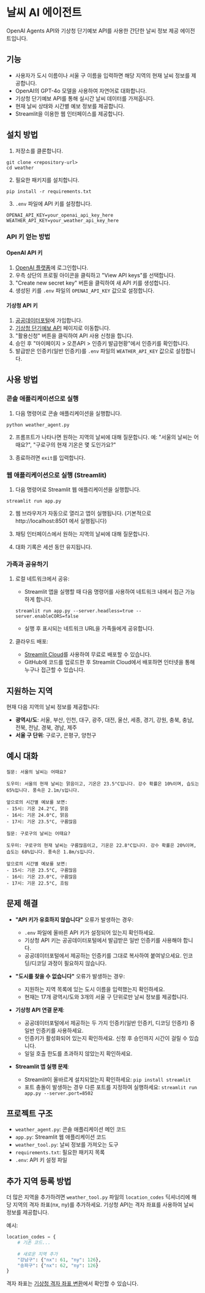 # 날씨 AI 에이전트

OpenAI Agents API와 기상청 단기예보 API를 사용한 간단한 날씨 정보 제공 에이전트입니다.

## 기능

- 사용자가 도시 이름이나 서울 구 이름을 입력하면 해당 지역의 현재 날씨 정보를 제공합니다.
- OpenAI의 GPT-4o 모델을 사용하여 자연어로 대화합니다.
- 기상청 단기예보 API를 통해 실시간 날씨 데이터를 가져옵니다.
- 현재 날씨 상태와 시간별 예보 정보를 제공합니다.
- Streamlit을 이용한 웹 인터페이스를 제공합니다.

## 설치 방법

1. 저장소를 클론합니다.
```
git clone <repository-url>
cd weather
```

2. 필요한 패키지를 설치합니다.
```
pip install -r requirements.txt
```

3. `.env` 파일에 API 키를 설정합니다.
```
OPENAI_API_KEY=your_openai_api_key_here
WEATHER_API_KEY=your_weather_api_key_here
```

### API 키 얻는 방법

#### OpenAI API 키
1. [OpenAI 플랫폼](https://platform.openai.com/)에 로그인합니다.
2. 우측 상단의 프로필 아이콘을 클릭하고 "View API keys"를 선택합니다.
3. "Create new secret key" 버튼을 클릭하여 새 API 키를 생성합니다.
4. 생성된 키를 `.env` 파일의 `OPENAI_API_KEY` 값으로 설정합니다.

#### 기상청 API 키
1. [공공데이터포털](https://www.data.go.kr/)에 가입합니다.
2. [기상청 단기예보 API](https://www.data.go.kr/tcs/dss/selectApiDataDetailView.do?publicDataPk=15084084) 페이지로 이동합니다.
3. "활용신청" 버튼을 클릭하여 API 사용 신청을 합니다.
4. 승인 후 "마이페이지 > 오픈API > 인증키 발급현황"에서 인증키를 확인합니다.
5. 발급받은 인증키(일반 인증키)를 `.env` 파일의 `WEATHER_API_KEY` 값으로 설정합니다.

## 사용 방법

### 콘솔 애플리케이션으로 실행

1. 다음 명령어로 콘솔 애플리케이션을 실행합니다.
```
python weather_agent.py
```

2. 프롬프트가 나타나면 원하는 지역의 날씨에 대해 질문합니다.
   예: "서울의 날씨는 어때요?", "구로구의 현재 기온은 몇 도인가요?"

3. 종료하려면 `exit`를 입력합니다.

### 웹 애플리케이션으로 실행 (Streamlit)

1. 다음 명령어로 Streamlit 웹 애플리케이션을 실행합니다.
```
streamlit run app.py
```

2. 웹 브라우저가 자동으로 열리고 앱이 실행됩니다.
   (기본적으로 http://localhost:8501 에서 실행됩니다)

3. 채팅 인터페이스에서 원하는 지역의 날씨에 대해 질문합니다.

4. 대화 기록은 세션 동안 유지됩니다.

### 가족과 공유하기

1. 로컬 네트워크에서 공유:
   - Streamlit 앱을 실행할 때 다음 명령어를 사용하여 네트워크 내에서 접근 가능하게 합니다.
   ```
   streamlit run app.py --server.headless=true --server.enableCORS=false
   ```
   - 실행 후 표시되는 네트워크 URL을 가족들에게 공유합니다.

2. 클라우드 배포:
   - [Streamlit Cloud](https://streamlit.io/cloud)를 사용하여 무료로 배포할 수 있습니다.
   - GitHub에 코드를 업로드한 후 Streamlit Cloud에서 배포하면 인터넷을 통해 누구나 접근할 수 있습니다.

## 지원하는 지역

현재 다음 지역의 날씨 정보를 제공합니다:
- **광역시/도**: 서울, 부산, 인천, 대구, 광주, 대전, 울산, 세종, 경기, 강원, 충북, 충남, 전북, 전남, 경북, 경남, 제주
- **서울 구 단위**: 구로구, 은평구, 양천구

## 예시 대화

```
질문: 서울의 날씨는 어때요?

도우미: 서울의 현재 날씨는 맑음이고, 기온은 23.5°C입니다. 강수 확률은 10%이며, 습도는 65%입니다. 풍속은 2.1m/s입니다.

앞으로의 시간별 예보를 보면:
- 15시: 기온 24.2°C, 맑음
- 16시: 기온 24.0°C, 맑음
- 17시: 기온 23.5°C, 구름많음

질문: 구로구의 날씨는 어때요?

도우미: 구로구의 현재 날씨는 구름많음이고, 기온은 22.8°C입니다. 강수 확률은 20%이며, 습도는 68%입니다. 풍속은 1.8m/s입니다.

앞으로의 시간별 예보를 보면:
- 15시: 기온 23.5°C, 구름많음
- 16시: 기온 23.0°C, 구름많음
- 17시: 기온 22.5°C, 흐림
```

## 문제 해결

- **"API 키가 유효하지 않습니다"** 오류가 발생하는 경우:
  - `.env` 파일에 올바른 API 키가 설정되어 있는지 확인하세요.
  - 기상청 API 키는 공공데이터포털에서 발급받은 일반 인증키를 사용해야 합니다.
  - 공공데이터포털에서 제공하는 인증키를 그대로 복사하여 붙여넣으세요. 인코딩/디코딩 과정이 필요하지 않습니다.

- **"도시를 찾을 수 없습니다"** 오류가 발생하는 경우:
  - 지원하는 지역 목록에 있는 도시 이름을 입력했는지 확인하세요.
  - 현재는 17개 광역시/도와 3개의 서울 구 단위로만 날씨 정보를 제공합니다.

- **기상청 API 연결 문제**:
  - 공공데이터포털에서 제공하는 두 가지 인증키(일반 인증키, 디코딩 인증키) 중 일반 인증키를 사용하세요.
  - 인증키가 활성화되어 있는지 확인하세요. 신청 후 승인까지 시간이 걸릴 수 있습니다.
  - 일일 호출 한도를 초과하지 않았는지 확인하세요.

- **Streamlit 앱 실행 문제**:
  - Streamlit이 올바르게 설치되었는지 확인하세요: `pip install streamlit`
  - 포트 충돌이 발생하는 경우 다른 포트를 지정하여 실행하세요: `streamlit run app.py --server.port=8502`

## 프로젝트 구조

- `weather_agent.py`: 콘솔 애플리케이션 메인 코드
- `app.py`: Streamlit 웹 애플리케이션 코드
- `weather_tool.py`: 날씨 정보를 가져오는 도구
- `requirements.txt`: 필요한 패키지 목록
- `.env`: API 키 설정 파일

## 추가 지역 등록 방법

더 많은 지역을 추가하려면 `weather_tool.py` 파일의 `location_codes` 딕셔너리에 해당 지역의 격자 좌표(nx, ny)를 추가하세요. 기상청 API는 격자 좌표를 사용하여 날씨 정보를 제공합니다.

예시:
```python
location_codes = {
    # 기존 코드...
    
    # 새로운 지역 추가
    "강남구": {"nx": 61, "ny": 126},
    "송파구": {"nx": 62, "ny": 126}
}
```

격자 좌표는 [기상청 격자 좌표 변환](https://www.data.go.kr/tcs/dss/selectFileDown.do?publicDataPk=15084084&publicDataDetailPk=15084085&file_name=GRID_WEST_1_00_PLUS.zip)에서 확인할 수 있습니다. 
